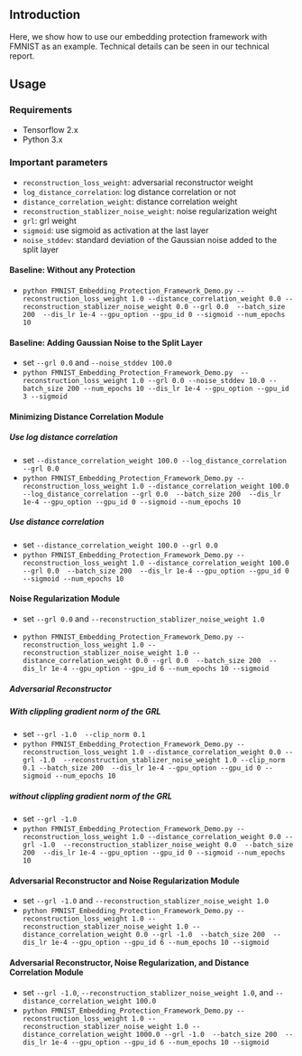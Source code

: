 ## Introduction

Here, we show how to use our embedding protection framework with FMNIST as an example.
Technical details can be seen in our technical report.

## Usage 
### Requirements
* Tensorflow 2.x
* Python 3.x

### Important parameters

* ```reconstruction_loss_weight```: adversarial reconstructor weight
* ```log_distance_correlation```: log distance correlation or not
* ```distance_correlation_weight```: distance correlation weight
* ```reconstruction_stablizer_noise_weight```: noise regularization weight
* ```grl```: grl weight
* ```sigmoid```: use sigmoid as activation at the last layer
* ```noise_stddev```: standard deviation of the Gaussian noise added to the split layer

#### Baseline: Without any Protection

* ```python FMNIST_Embedding_Protection_Framework_Demo.py --reconstruction_loss_weight 1.0 --distance_correlation_weight 0.0 --reconstruction_stablizer_noise_weight 0.0 --grl 0.0  --batch_size 200  --dis_lr 1e-4 --gpu_option --gpu_id 0 --sigmoid --num_epochs 10```

#### Baseline: Adding Gaussian Noise to the Split Layer

* set ```--grl 0.0``` and ```--noise_stddev 100.0```
* ```python FMNIST_Embedding_Protection_Framework_Demo.py  --reconstruction_loss_weight 1.0 --grl 0.0 --noise_stddev 10.0 --batch_size 200 --num_epochs 10 --dis_lr 1e-4 --gpu_option --gpu_id 3 --sigmoid```

#### Minimizing Distance Correlation Module

##### Use log distance correlation

* set ```--distance_correlation_weight 100.0 --log_distance_correlation --grl 0.0```
* ```python FMNIST_Embedding_Protection_Framework_Demo.py --reconstruction_loss_weight 1.0 --distance_correlation_weight 100.0 --log_distance_correlation --grl 0.0  --batch_size 200  --dis_lr 1e-4 --gpu_option --gpu_id 0 --sigmoid --num_epochs 10```

##### Use distance correlation

* set ```--distance_correlation_weight 100.0 --grl 0.0```
* ```python FMNIST_Embedding_Protection_Framework_Demo.py --reconstruction_loss_weight 1.0 --distance_correlation_weight 100.0  --grl 0.0  --batch_size 200  --dis_lr 1e-4 --gpu_option --gpu_id 0 --sigmoid --num_epochs 10```

#### Noise Regularization Module 

* set ```--grl 0.0``` and ```--reconstruction_stablizer_noise_weight 1.0```

* ```python FMNIST_Embedding_Protection_Framework_Demo.py --reconstruction_loss_weight 1.0 --reconstruction_stablizer_noise_weight 1.0 --distance_correlation_weight 0.0 --grl 0.0  --batch_size 200  --dis_lr 1e-4 --gpu_option --gpu_id 6 --num_epochs 10 --sigmoid```

##### Adversarial Reconstructor

##### With clippling gradient norm of the GRL 

* set ```--grl -1.0  --clip_norm 0.1```
* ```python FMNIST_Embedding_Protection_Framework_Demo.py --reconstruction_loss_weight 1.0 --distance_correlation_weight 0.0 --grl -1.0  --reconstruction_stablizer_noise_weight 1.0 --clip_norm 0.1 --batch_size 200  --dis_lr 1e-4 --gpu_option --gpu_id 0 --sigmoid --num_epochs 10```

##### without clippling gradient norm of the GRL 

* set ```--grl -1.0```
* ```python FMNIST_Embedding_Protection_Framework_Demo.py --reconstruction_loss_weight 1.0 --distance_correlation_weight 0.0 --grl -1.0  --reconstruction_stablizer_noise_weight 0.0  --batch_size 200  --dis_lr 1e-4 --gpu_option --gpu_id 0 --sigmoid --num_epochs 10```

#### Adversarial Reconstructor and Noise Regularization Module

* set ```--grl -1.0``` and ```--reconstruction_stablizer_noise_weight 1.0```
* ```python FMNIST_Embedding_Protection_Framework_Demo.py --reconstruction_loss_weight 1.0 --reconstruction_stablizer_noise_weight 1.0 --distance_correlation_weight 0.0 --grl -1.0  --batch_size 200  --dis_lr 1e-4 --gpu_option --gpu_id 6 --num_epochs 10 --sigmoid```

#### Adversarial Reconstructor, Noise Regularization, and Distance Correlation Module
* set ```--grl -1.0```, ```--reconstruction_stablizer_noise_weight 1.0```, and ```--distance_correlation_weight 100.0```
* ```python FMNIST_Embedding_Protection_Framework_Demo.py --reconstruction_loss_weight 1.0 --reconstruction_stablizer_noise_weight 1.0 --distance_correlation_weight 1000.0 --grl -1.0  --batch_size 200  --dis_lr 1e-4 --gpu_option --gpu_id 6 --num_epochs 10 --sigmoid```
